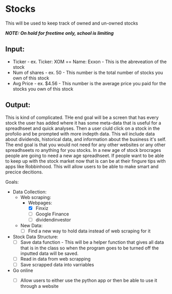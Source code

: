 # Stocks
This will be used to keep track of owned and un-owned stocks

***NOTE: On hold for freetime only, school is limiting***

## Input:
* Ticker - ex. Ticker: XOM == Name: Exxon - This is the abreveation of the stock
* Num of shares - ex. 50 - This number is the total number of stocks you own of this stock
* Avg Price - ex. $4.56 - This number is the average price you paid for the stocks you own of this stock

## Output: 

This is kind of complicated. THe end goal will be a screen that has every stock the user has added where it has some meta-data that is useful for a spreadhseet and quick analyses. Then a user ciuld click on a stock in the profolio and be prompted with more indepth data. This wil include data about dividends, historical data, and information about the business it's self. The end goal is that you would not need for any other websites or any other spreadhseets ro anything for you stocks. In a new age of stock brocrages people are going to need a new age spreadhseet. If people want to be able to keep up with the stock market now that is can be at their fingure tips with apps like Robbinhood. This will allow users to be able to make smart and precice decitions. 

Goals:

 - Data Collection:
    * Web scraping:
        - Webpages:
            * [X] Finxiz
            * [ ] Google Finance
            * [ ] dividendinvestor
    * New Data:
        * [ ] Find a new way to hold data instead of web scraping for it
 - Stock Data Structure:
    * [ ] Save data function - This will be a helper function that gives all data that is in the class so when the program goes to be turned off the inputted data will be saved.
    * [ ] Read in data from web scrapping
    * [ ] Save scrapped data into varriables
 - Go online
    * [ ] Allow users to either use the python app or then be able to use it through a website
        
